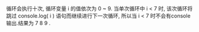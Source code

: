 循环会执行十次, 循环变量 i 的值依次为 0 ~ 9. 当单次循环中 i < 7 时, 该次循环将跳过 console.log( i ) 语句而继续进行下一次循环, 所以当 i < 7 时不会有console输出.结果为 7 8 9 .